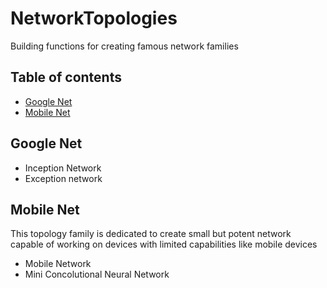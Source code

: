 # NetworkTopologies
Building functions for creating famous network families

## Table of contents
* [Google Net](#google-net)
* [Mobile Net](#mobile-net)

## Google Net
* Inception Network
* Exception network
	
## Mobile Net
This topology family is dedicated to create small but potent network capable of working on devices with limited capabilities like mobile devices
* Mobile Network
* Mini Concolutional Neural Network
